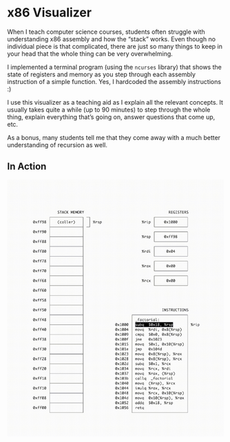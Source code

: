 # x86 Visualizer

When I teach computer science courses, students often struggle with understanding x86 assembly and how the “stack” works. Even though no individual piece is that complicated, there are just so many things to keep in your head that the whole thing can be very overwhelming.

I implemented a terminal program (using the `ncurses` library) that shows the state of registers and memory as you step through each assembly instruction of a simple function. Yes, I hardcoded the assembly instructions :)

I use this visualizer as a teaching aid as I explain all the relevant concepts. It usually takes quite a while (up to 90 minutes) to step through the whole thing, explain everything that’s going on, answer questions that come up, etc.

As a bonus, many students tell me that they come away with a much better understanding of recursion as well.

## In Action

<img src="x86-visualizer.gif" width="600px" />
